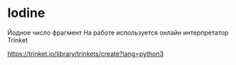 # Iodine
Йодное число фрагмент
На работе используется онлайн интерпретатор Trinket

https://trinket.io/library/trinkets/create?lang=python3
